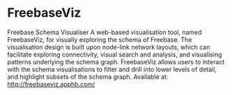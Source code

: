 # FreebaseViz
Freebase Schema Visualiser
A web-based visualisation tool, named FreebaseViz, for visually exploring the schema of Freebase. 
The visualisation design is built upon node-link network layouts, which can facilitate exploring connectivity, visual search and analysis, and visualising patterns underlying the schema graph. 
FreebaseViz allows users to interact with the schema visualisations to filter and drill into lower levels of detail, and highlight subsets of the schema graph.
Available at:
http://freebaseviz.apphb.com/
